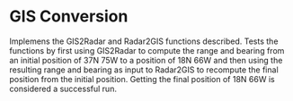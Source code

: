 # GIS Conversion

Implemens the GIS2Radar and Radar2GIS functions described. Tests the functions by first using GIS2Radar to compute the range and bearing from an initial position of 37N 75W to a position of 18N 66W and then using the resulting range and bearing as input to Radar2GIS to recompute the final position from the initial position. Getting the final position of 18N 66W is considered a successful run.
